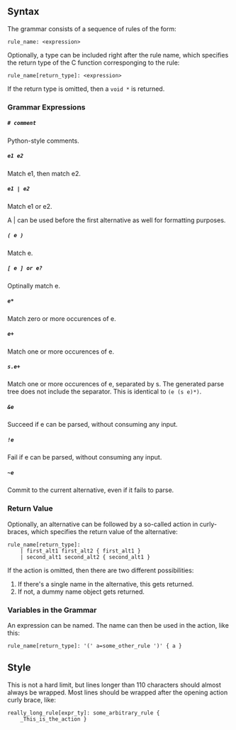 Syntax
------

The grammar consists of a sequence of rules of the form:
```
rule_name: <expression>
```

Optionally, a type can be included right after the rule name,
which specifies the return type of the C function corresponging
to the rule:
```
rule_name[return_type]: <expression>
```
If the return type is omitted, then a `void *` is
returned.

### Grammar Expressions

##### `# comment`
Python-style comments.

##### `e1 e2`
Match e1, then match e2.

##### `e1 | e2`
Match e1 or e2.

A | can be used before the first alternative as well for formatting
purposes.

##### `( e )`
Match e.

##### `[ e ] or e?`
Optinally match e.

##### `e*`
Match zero or more occurences of e.

##### `e+`
Match one or more occurences of e.

##### `s.e+`
Match one or more occurences of e, separated by s. The generated parse tree
does not include the separator. This is identical to `(e (s e)*)`.

##### `&e`
Succeed if e can be parsed, without consuming any input.

##### `!e`
Fail if e can be parsed, without consuming any input.

##### `~e`
Commit to the current alternative, even if it fails to parse.


### Return Value

Optionally, an alternative can be followed by a so-called action
in curly-braces, which specifies the return value of the alternative:
```
rule_name[return_type]:
    | first_alt1 first_alt2 { first_alt1 }
    | second_alt1 second_alt2 { second_alt1 }
```
If the action is omitted, then there are two different possibilities:
1.  If there's a single name in the alternative, this gets returned.
2.  If not, a dummy name object gets returned.


### Variables in the Grammar

An expression can be named.  The name can then be used in the action,
like this:
```
rule_name[return_type]: '(' a=some_other_rule ')' { a }
```

Style
-----

This is not a hard limit, but lines longer than 110 characters should almost
always be wrapped.  Most lines should be wrapped after the opening action
curly brace, like:

```
really_long_rule[expr_ty]: some_arbitrary_rule {
    _This_is_the_action }
```

